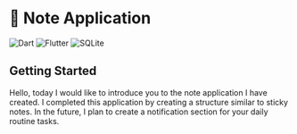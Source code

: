 # 📝 Note Application
![Dart](https://img.shields.io/badge/dart-%230175C2.svg?style=for-the-badge&logo=dart&logoColor=white) ![Flutter](https://img.shields.io/badge/Flutter-%2302569B.svg?style=for-the-badge&logo=Flutter&logoColor=white) ![SQLite](https://img.shields.io/badge/sqlite-%2307405e.svg?style=for-the-badge&logo=sqlite&logoColor=white)
## Getting Started
Hello, today I would like to introduce you to the note application I have created. I completed this application by creating a structure similar to sticky notes.
In the future, I plan to create a notification section for your daily routine tasks.

